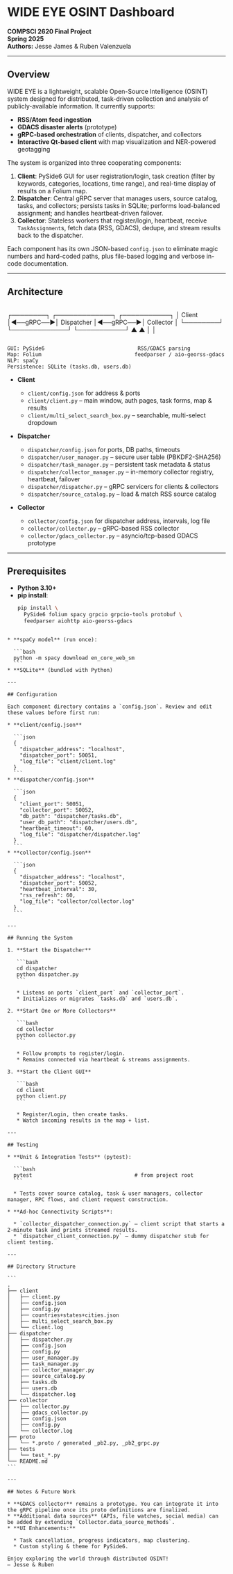 
# WIDE EYE OSINT Dashboard

**COMPSCI 2620 Final Project**  
**Spring 2025**  
**Authors:** Jesse James & Ruben Valenzuela

---

## Overview

WIDE EYE is a lightweight, scalable Open-Source Intelligence (OSINT) system designed for distributed, task-driven collection and analysis of publicly-available information. It currently supports:

- **RSS/Atom feed ingestion**  
- **GDACS disaster alerts** (prototype)  
- **gRPC-based orchestration** of clients, dispatcher, and collectors  
- **Interactive Qt-based client** with map visualization and NER-powered geotagging  

The system is organized into three cooperating components:

1. **Client**: PySide6 GUI for user registration/login, task creation (filter by keywords, categories, locations, time range), and real-time display of results on a Folium map.  
2. **Dispatcher**: Central gRPC server that manages users, source catalog, tasks, and collectors; persists tasks in SQLite; performs load-balanced assignment; and handles heartbeat-driven failover.  
3. **Collector**: Stateless workers that register/login, heartbeat, receive `TaskAssignment`s, fetch data (RSS, GDACS), dedupe, and stream results back to the dispatcher.

Each component has its own JSON-based `config.json` to eliminate magic numbers and hard-coded paths, plus file-based logging and verbose in-code documentation.

---

## Architecture

```

```
┌────────┐          ┌─────────────┐          ┌───────────┐
│ Client │◀──gRPC──▶│ Dispatcher  │◀──gRPC──▶│ Collector │
└────────┘          └─────────────┘          └───────────┘
    ▲                                          ▲
    │                                          │
```

GUI: PySide6                              RSS/GDACS parsing
Map: Folium                              feedparser / aio-georss-gdacs
NLP: spaCy
Persistence: SQLite (tasks.db, users.db)

````

- **Client**  
  - `client/config.json` for address & ports  
  - `client/client.py` – main window, auth pages, task forms, map & results  
  - `client/multi_select_search_box.py` – searchable, multi-select dropdown  

- **Dispatcher**  
  - `dispatcher/config.json` for ports, DB paths, timeouts  
  - `dispatcher/user_manager.py` – secure user table (PBKDF2-SHA256)  
  - `dispatcher/task_manager.py` – persistent task metadata & status  
  - `dispatcher/collector_manager.py` – in-memory collector registry, heartbeat, failover  
  - `dispatcher/dispatcher.py` – gRPC servicers for clients & collectors  
  - `dispatcher/source_catalog.py` – load & match RSS source catalog  

- **Collector**  
  - `collector/config.json` for dispatcher address, intervals, log file  
  - `collector/collector.py` – gRPC-based RSS collector  
  - `collector/gdacs_collector.py` – asyncio/tcp-based GDACS prototype  

---

## Prerequisites

- **Python 3.10+**  
- **pip install**:  
  ```bash
  pip install \
    PySide6 folium spacy grpcio grpcio-tools protobuf \
    feedparser aiohttp aio-georss-gdacs
````

* **spaCy model** (run once):

  ```bash
  python -m spacy download en_core_web_sm
  ```
* **SQLite** (bundled with Python)

---

## Configuration

Each component directory contains a `config.json`. Review and edit these values before first run:

* **client/config.json**

  ```json
  {
    "dispatcher_address": "localhost",
    "dispatcher_port": 50051,
    "log_file": "client/client.log"
  }
  ```
* **dispatcher/config.json**

  ```json
  {
    "client_port": 50051,
    "collector_port": 50052,
    "db_path": "dispatcher/tasks.db",
    "user_db_path": "dispatcher/users.db",
    "heartbeat_timeout": 60,
    "log_file": "dispatcher/dispatcher.log"
  }
  ```
* **collector/config.json**

  ```json
  {
    "dispatcher_address": "localhost",
    "dispatcher_port": 50052,
    "heartbeat_interval": 30,
    "rss_refresh": 60,
    "log_file": "collector/collector.log"
  }
  ```

---

## Running the System

1. **Start the Dispatcher**

   ```bash
   cd dispatcher
   python dispatcher.py
   ```

   * Listens on ports `client_port` and `collector_port`.
   * Initializes or migrates `tasks.db` and `users.db`.

2. **Start One or More Collectors**

   ```bash
   cd collector
   python collector.py
   ```

   * Follow prompts to register/login.
   * Remains connected via heartbeat & streams assignments.

3. **Start the Client GUI**

   ```bash
   cd client
   python client.py
   ```

   * Register/Login, then create tasks.
   * Watch incoming results in the map + list.

---

## Testing

* **Unit & Integration Tests** (pytest):

  ```bash
  pytest                                 # from project root
  ```

  * Tests cover source catalog, task & user managers, collector manager, RPC flows, and client request construction.

* **Ad-hoc Connectivity Scripts**:

  * `collector_dispatcher_connection.py` – client script that starts a 2-minute task and prints streamed results.
  * `dispatcher_client_connection.py` – dummy dispatcher stub for client testing.

---

## Directory Structure

```
.
├── client
│   ├── client.py
│   ├── config.json
│   ├── config.py
│   ├── countries+states+cities.json
│   ├── multi_select_search_box.py
│   └── client.log
├── dispatcher
│   ├── dispatcher.py
│   ├── config.json
│   ├── config.py
│   ├── user_manager.py
│   ├── task_manager.py
│   ├── collector_manager.py
│   ├── source_catalog.py
│   ├── tasks.db
│   ├── users.db
│   └── dispatcher.log
├── collector
│   ├── collector.py
│   ├── gdacs_collector.py
│   ├── config.json
│   ├── config.py
│   └── collector.log
├── proto
│   └── *.proto / generated _pb2.py, _pb2_grpc.py
├── tests
│   └── test_*.py
└── README.md
```

---

## Notes & Future Work

* **GDACS collector** remains a prototype. You can integrate it into the gRPC pipeline once its proto definitions are finalized.
* **Additional data sources** (APIs, file watches, social media) can be added by extending `Collector.data_source_methods`.
* **UI Enhancements:**

  * Task cancellation, progress indicators, map clustering.
  * Custom styling & theme for PySide6.

Enjoy exploring the world through distributed OSINT!
— Jesse & Ruben
